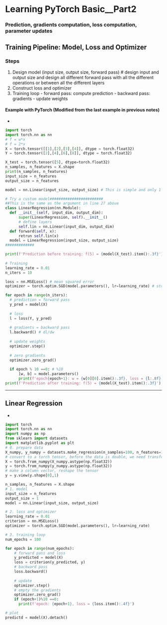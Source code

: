 # Learning PyTorch Basic__Part2
### Prediction, gradients computation, loss computation, parameter updates
## Training Pipeline: Model, Loss and Optimizer
### Steps
  1. Design model (input size, output size, forward pass) # design input and output size and design all different forward pass with all the different operations or between all the different layers
  2. Construct loss and optimizer
  3. Training loop
    - forward pass: compute prediction
    - backward pass: gradients
    - update weights
#### Example with PyTorch (Modified from the last example in previous notes)
  * 
  ```python
  import torch
  import torch.nn as nn
# f = w*x
# f = 2*x
X = torch.tensor([[1],[2],[3],[4]], dtype = torch.float32)
Y = torch.tensor([2],[4],[6],[8]], dtype = torch.float32)

X_test = torch.tensor([5], dtype=torch.float32)
n_samples, n_features = X.shape
print(n_samples, n_features)
input_size = n_features
output_size = n_features

model = nn.Linear(input_size, output_size) # This is simple and only 1 layer

# Try a custom model########################
##This is the same as the argument in line 27 above
class LinearRegression(nn.Module):
    def __init__(self, input_dim, output_dim):
        super(LinearRegression, self).__init__()
        # define layers
        self.lin = nn.Linear(input_dim, output_dim)
    def forward(self, x):
        retrun self.lin(x)
    model = LinearRegression(input_size, output_size)
#############

print(f'Prediction before training: f(5) = {model(X_test).item():.3f}') # call item() because we want to see the value rather than tensor
    
# Training
learning_rate = 0.01
n_iters = 10

loss = nn.MSELoss() # mean squared error
optimizer = torch.optim.SGD(model.parameters(), lr=learning_rate) # stochastic gradient descent

for epoch in range(n_iters):
    # prediction = forward pass
    y_pred = model(X)
    
    # loss
    l = loss(Y, y_pred)
    
    # gradients = backward pass
    l.backward() # dl/dw
    
    # update weights
    optimizer.step()
        
    # zero gradients
    optimizer.zero_grad()
    
    if epoch % 10 ==0: # %10
        [w, b] = model.parameters()
        print(f'epoch{epoch+1}: w = {w[0][0].item():.3f}, loss = {l:.8f} ')
 print(f'Prediction after training: f(5) = {model(X_test).item():.3f}')
  
  ```
  
  
* * *
## Linear Regression
  *
  ```python
  import torch 
  import torch.nn as nn
  import numpy as np
  from sklearn import datasets 
  import matplotlib.pyplot as plt
  # 0. prepare data
  X_numpy, y_numpy = datasets.make_regression(n_samples=100, n_features=1,noise=20, random_state=1)
  # convert to a torch tensor, before the data is double, we need transform the data to float
  X = torch.from_numpy(X_numpy.astype(np.float32))
  y = torch.from_numpy(y_numpy.astype(np.float32))
  # make a column vector, reshape the tensor
  y = y.view(y.shape[0],1)
  
  n_samples, n_features = X.shape  
  # 1. model
  input_size = n_features
  output_size = 1
  model = nn.Linear(input_size, output_size)
  
  # 2. loss and optimizer
  learning_rate = 0.01
  criterion = nn.MSELoss()
  optimizer = torch.optim.SGD(model.parameters(), lr=learning_rate)
  
  # 3. training loop
  num_epochs = 100
  
  for epoch in range(num_epochs):
      # forward pass and loss
      y_predicted = model(X)
      loss = criterion(y_predicted, y)
      # backward pass
      loss.backward()
      
      # update
      optimizer.step()
      # empty the gradients
      optimizer.zero_grad()
      if (epoch+1)%10 ==0:
        print(f'epoch: {epoch+1}, loss = {loss.item():.4f}')
  
  # plot 
  predictd = model(X).detach()
  ```
